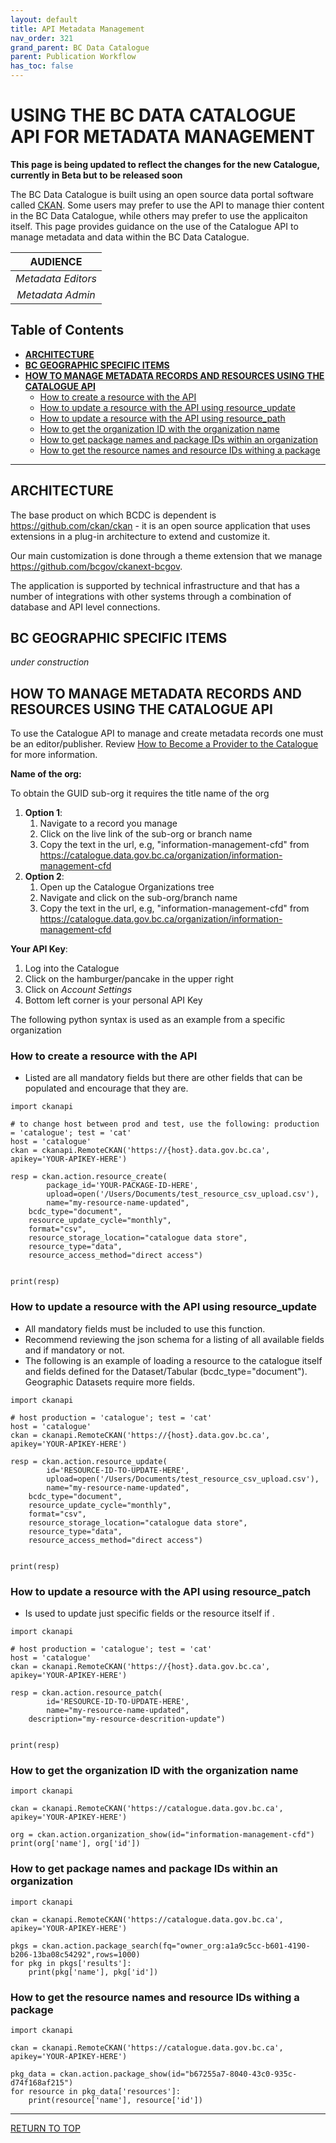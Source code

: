 ```yaml
---
layout: default
title: API Metadata Management
nav_order: 321
grand_parent: BC Data Catalogue
parent: Publication Workflow
has_toc: false
---
```


# USING THE BC DATA CATALOGUE API FOR METADATA MANAGEMENT

**This page is being updated to reflect the changes for the new Catalogue, currently in Beta but to be released soon**

The BC Data Catalogue is built using an open source data portal software called [CKAN](https://github.com/ckan/ckan/blob/master/README.rst). Some users may prefer to use the API to manage thier content in the BC Data Catalogue, while others may prefer to use the applicaiton itself. This page provides guidance on the use of the Catalogue API to manage metadata and data within the BC Data Catalogue.

|**AUDIENCE**|
|:---:|
| *Metadata Editors* |
| *Metadata Admin* |

## Table of Contents
+ [**ARCHITECTURE**](#architecture)
+ [**BC GEOGRAPHIC SPECIFIC ITEMS**](#bc-geographic-specific-items)
+ [**HOW TO MANAGE METADATA RECORDS AND RESOURCES USING THE CATALOGUE API**](#how-to-manage-metadata-records-and-resources-using-the-catalogue-api)
	+ [How to create a resource with the API](#how-to-create-a-resource-with-the-api)
	+ [How to update a resource with the API using resource_update](#how-to-update-a-resource-with-the-api-using-resource_update)
	+ [How to update a resource with the API using resource_path](#how-to-update-a-resource-with-the-api-using-resource_patch)
	+ [How to get the organization ID with the organization name](#how-to-get-the-organization-id-with-the-organization-name)
	+ [How to get package names and package IDs within an organization](#how-to-get-package-names-and-package-ids-within-an-organization)
	+ [How to get the resource names and resource IDs withing a package](#how-to-get-the-resource-names-and-resource-ids-withing-a-package)

-----------------------

## ARCHITECTURE

The base product on which BCDC is dependent is https://github.com/ckan/ckan - it is an open source application that uses extensions in a plug-in architecture to extend and customize it.

Our main customization is done through a theme extension that we manage https://github.com/bcgov/ckanext-bcgov.

The application is supported by technical infrastructure and that has a number of integrations with other systems through a combination of database and API level connections.

## BC GEOGRAPHIC SPECIFIC ITEMS

_under construction_

## HOW TO MANAGE METADATA RECORDS AND RESOURCES USING THE CATALOGUE API

To use the Catalogue API to manage and create metadata records one must be an editor/publisher. Review [How to Become a Provider to the Catalogue](dps_bcdc_w.md#HOW-TO-BECOME-A-PROVIDER-TO-THE-CATALOGUE) for more information.

**Name of the org:**

To obtain the GUID sub-org it requires the title name of the org

1. **Option 1**:
	1. Navigate to a record you manage
	1. Click on the live link of the sub-org or branch name
	1. Copy the text in the url, e.g, "information-management-cfd" from https://catalogue.data.gov.bc.ca/organization/information-management-cfd
1. **Option 2**:
	1. Open up the Catalogue Organizations tree
	1. Navigate and click on the sub-org/branch name
	1. Copy the text in the url, e.g, "information-management-cfd" from https://catalogue.data.gov.bc.ca/organization/information-management-cfd

**Your API Key**:
1. Log into the Catalogue
1. Click on the hamburger/pancake in the upper right
2. Click on *Account Settings*
3. Bottom left corner is your personal API Key

The following python syntax is used as an example from a specific organization

### How to create a resource with the API

* Listed are all mandatory fields but there are other fields that can be populated and encourage that they are.

```
import ckanapi

# to change host between prod and test, use the following: production = 'catalogue'; test = 'cat'
host = 'catalogue' 
ckan = ckanapi.RemoteCKAN('https://{host}.data.gov.bc.ca', apikey='YOUR-APIKEY-HERE')

resp = ckan.action.resource_create(
        package_id='YOUR-PACKAGE-ID-HERE',
        upload=open('/Users/Documents/test_resource_csv_upload.csv'),
        name="my-resource-name-updated",
	bcdc_type="document",
	resource_update_cycle="monthly",
	format="csv",
	resource_storage_location="catalogue data store",
	resource_type="data",
	resource_access_method="direct access")


print(resp)
```
### How to update a resource with the API using resource_update

* All mandatory fields must be included to use this function.
* Recommend reviewing the json schema for a listing of all available fields and if mandatory or not.
* The following is an example of loading a resource to the catalogue itself and fields defined for the Dataset/Tabular (bcdc_type="document"). Geographic Datasets require more fields.


```
import ckanapi

# host production = 'catalogue'; test = 'cat'
host = 'catalogue' 
ckan = ckanapi.RemoteCKAN('https://{host}.data.gov.bc.ca', apikey='YOUR-APIKEY-HERE')

resp = ckan.action.resource_update(
        id='RESOURCE-ID-TO-UPDATE-HERE',
        upload=open('/Users/Documents/test_resource_csv_upload.csv'),
        name="my-resource-name-updated",
	bcdc_type="document",
	resource_update_cycle="monthly",
	format="csv",
	resource_storage_location="catalogue data store",
	resource_type="data",
	resource_access_method="direct access")


print(resp)
```

### How to update a resource with the API using resource_patch

* Is used to update just specific fields or the resource itself if .

```
import ckanapi

# host production = 'catalogue'; test = 'cat'
host = 'catalogue' 
ckan = ckanapi.RemoteCKAN('https://{host}.data.gov.bc.ca', apikey='YOUR-APIKEY-HERE')

resp = ckan.action.resource_patch(
        id='RESOURCE-ID-TO-UPDATE-HERE',
        name="my-resource-name-updated",
	description="my-resource-descrition-update")


print(resp)
```

### How to get the organization ID with the organization name
```
import ckanapi

ckan = ckanapi.RemoteCKAN('https://catalogue.data.gov.bc.ca', apikey='YOUR-APIKEY-HERE')

org = ckan.action.organization_show(id="information-management-cfd")
print(org['name'], org['id'])
```

### How to get package names and package IDs within an organization
```
import ckanapi

ckan = ckanapi.RemoteCKAN('https://catalogue.data.gov.bc.ca', apikey='YOUR-APIKEY-HERE')

pkgs = ckan.action.package_search(fq="owner_org:a1a9c5cc-b601-4190-b206-13ba08c54292",rows=1000)
for pkg in pkgs['results']:
    print(pkg['name'], pkg['id'])

```

### How to get the resource names and resource IDs withing a package
```
import ckanapi

ckan = ckanapi.RemoteCKAN('https://catalogue.data.gov.bc.ca', apikey='YOUR-APIKEY-HERE')

pkg_data = ckan.action.package_show(id="b67255a7-8040-43c0-935c-d74f168af215")
for resource in pkg_data['resources']:
    print(resource['name'], resource['id'])
```

-------------------------------------------------------

[RETURN TO TOP][1]

[1]: #using-the-bc-data-catalogue-api-for-metadata-management
